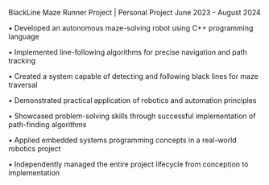 BlackLine Maze Runner Project | Personal Project
June 2023 - August 2024

•⁠  ⁠Developed an autonomous maze-solving robot using C++ programming language

•⁠  ⁠Implemented line-following algorithms for precise navigation and path tracking

•⁠  ⁠Created a system capable of detecting and following black lines for maze traversal

•⁠  ⁠Demonstrated practical application of robotics and automation principles

•⁠  ⁠Showcased problem-solving skills through successful implementation of path-finding algorithms

•⁠  ⁠Applied embedded systems programming concepts in a real-world robotics project

•⁠  ⁠Independently managed the entire project lifecycle from conception to implementation
